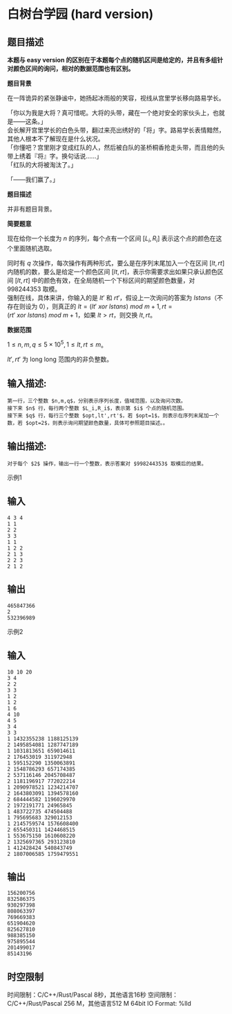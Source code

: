 # 白树台学园 (hard version)

## 题目描述

**本题与 easy version 的区别在于本题每个点的随机区间是给定的，并且有多组针对颜色区间的询问，相对的数据范围也有区别。**  


**题目背景**

在一阵诡异的紧张静谧中，她扬起冰雨般的笑容，视线从宫里学长移向路易学长。 

「你以为我是大将？真可惜呢。大将的头带，藏在一个绝对安全的家伙头上，也就是——这条。」  
会长解开宫里学长的白色头带，翻过来亮出绣好的「将」字。路易学长表情黯然，其他人根本不了解现在是什么状况。  
「你懂吧？宫里刚才变成红队的人，然后被白队的圣桥桐香抢走头带，而且他的头带上绣着『将』字。换句话说……」  
「红队的大将被淘汰了。」  


「——我们赢了。」 

**题目描述**

并非有题目背景。 

**简要题意**

现在给你一个长度为 $n$ 的序列，每个点有一个区间 $[L_i,R_i]$ 表示这个点的颜色在这个里面随机选取。 

同时有 $q$ 次操作，每次操作有两种形式，要么是在序列末尾加入一个在区间 $[lt,rt]$ 内随机的数，要么是给定一个颜色区间 $[lt,rt]$，表示你需要求出如果只承认颜色区间 $[lt,rt]$ 中的颜色有效，在全局随机一个下标区间的期望颜色数量，对 $998244353$ 取模。  
强制在线，具体来讲，你输入的是 $lt'$ 和 $rt'$，假设上一次询问的答案为 $lstans$（不存在则设为 $0$），则真正的 $lt=(lt'\ xor\ lstans)\ mod\ m+1,rt=(rt'\ xor\ lstans)\ mod\ m+1$，如果 $lt>rt$，则交换 $lt,rt$。  


**数据范围**

$1\leqslant n,m,q\leqslant 5\times10^5,1\leqslant lt,rt\leqslant m$。  


$lt',rt'$ 为 long long 范围内的非负整数。  


## 输入描述:
    
    
    第一行，三个整数 $n,m,q$，分别表示序列长度，值域范围，以及询问次数。  
    接下来 $n$ 行，每行两个整数 $L_i,R_i$，表示第 $i$ 个点的随机范围。  
    接下来 $q$ 行，每行三个整数 $opt,lt',rt'$，若 $opt=1$，则表示在序列末尾加一个数，若 $opt=2$，则表示询问期望颜色数量，具体可参照题目描述。。

## 输出描述:
    
    
    对于每个 $2$ 操作，输出一行一个整数，表示答案对 $998244353$ 取模后的结果。

示例1 

## 输入
    
    
    4 3 4
    1 1
    2 2
    3 3
    1 1
    1 2 2
    2 1 3
    2 2 3
    2 1 2

## 输出
    
    
    465847366
    2
    532396989

示例2 

## 输入
    
    
    10 10 20
    3 4
    2 2
    3 3
    1 2
    1 2
    1 6
    4 10
    4 5
    3 4
    3 3
    1 1432355238 1188125139
    2 1495854081 1287747189
    1 1031813651 659014611
    2 176453019 311972948
    1 595152290 1350063891
    2 1548786293 657174385
    2 537116146 2045708487
    2 1181196917 772022214
    1 2090978521 1234214707
    2 1643803091 1394578160
    2 684444582 1196029970
    2 1972191771 24965845
    1 483722735 474504488
    1 795695683 329012153
    1 2145759574 1576608400
    2 655450311 1424468515
    1 553675150 1610608220
    2 1325697365 293123810
    1 412428424 540843749
    2 1807006585 1759479551

## 输出
    
    
    156200756
    832586375
    930297398
    808063397
    769669383
    651904620
    825627810
    988385150
    975895544
    201499017
    85143196


## 时空限制

时间限制：C/C++/Rust/Pascal 8秒，其他语言16秒
空间限制：C/C++/Rust/Pascal 256 M，其他语言512 M
64bit IO Format: %lld